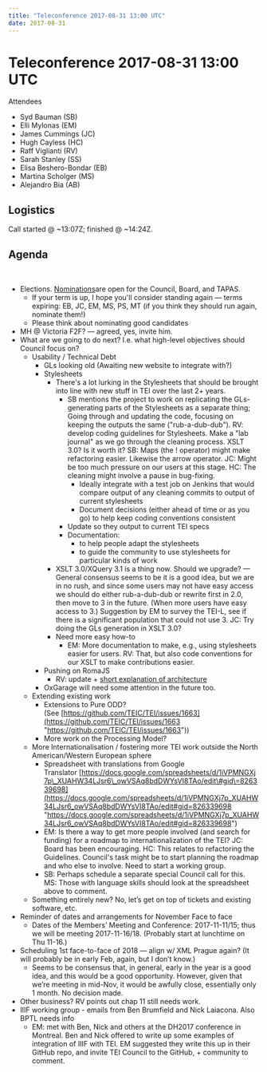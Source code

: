 ```yaml
---
title: "Teleconference 2017-08-31 13:00 UTC"
date: 2017-08-31
---
```

# Teleconference 2017-08-31 13:00 UTC




Attendees


* Syd Bauman (SB)
* Elli Mylonas (EM)
* James Cummings (JC)
* Hugh Cayless (HC)
* Raff Viglianti (RV)
* Sarah Stanley (SS)
* Elisa Beshero\-Bondar (EB)
* Martina Scholger (MS)
* Alejandro Bia (AB)



Logistics
---------


Call started @ \~13:07Z; finished @ \~14:24Z.


Agenda
------


  
 
 * Elections. [Nominations](https://wiki.tei-c.org/index.php/TEI-C_and_TAPAS_Call_for_Nominations_2017 "Nominations")are open for the Council, Board, and TAPAS.
	+ If your term is up, I hope you'll consider standing again — terms expiring: EB, JC,
	 EM, MS, PS, MT (if you think they should run again, nominate them!)
	+ Please think about nominating good candidates
* MH @ Victoria F2F? — agreed, yes, invite him.
* What are we going to do next? I.e. what high\-level objectives should Council focus
 on?
	+ Usability / Technical Debt
		- GLs looking old (Awaiting new website to integrate with?)
		- Stylesheets
			* There's a lot lurking in the Stylesheets that should be brought into line with new
			 stuff in TEI over the last 2\+ years.
				+ SB mentions the project to work on replicating the GLs\-generating parts of the Stylesheets
				 as a separate thing; Going through and updating the code, focusing on keeping the
				 outputs the same ("rub\-a\-dub\-dub"). RV: develop coding guidelines for Stylesheets.
				 Make a "lab journal" as we go through the cleaning process. XSLT 3\.0? Is it worth
				 it? SB: Maps (the ! operator) might make refactoring easier. Likewise the arrow operator.
				 JC: Might be too much pressure on our users at this stage. HC: The cleaning might
				 involve a pause in bug\-fixing.
					- Ideally integrate with a test job on Jenkins that would compare output of any cleaning
					 commits to output of current stylesheets
					- Document decisions (either ahead of time or as you go) to help keep coding conventions
					 consistent
				+ Update so they output to current TEI specs
				+ Documentation:
					- to help people adapt the stylesheets
					- to guide the community to use stylesheets for particular kinds of work
			* XSLT 3\.0/XQuery 3\.1 is a thing now. Should we upgrade? — General consensus seems to
			 be it is a good idea, but we are in no rush, and since some users may not have easy
			 access we should do either rub\-a\-dub\-dub or rewrite first in 2\.0, then move to 3 in
			 the future. (When more users have easy access to 3\.) Suggestion by EM to survey the
			 TEI\-L, see if there is a significant population that could not use 3\. JC: Try doing
			 the GLs generation in XSLT 3\.0?
			* Need more easy how\-to
				+ EM: More documentation to make, e.g., using stylesheets easier for users. RV: That,
				 but also code conventions for our XSLT to make contributions easier.
		- Pushing on RomaJS
			* RV: update \+ [short explanation of architecture](https://docs.google.com/presentation/d/1wENuQ3u2HT7fq0X9j6Olj69OF8PQqhXWprT_Tq-gG9U/edit?usp=sharing "short explanation of architecture")
		- OxGarage will need some attention in the future too.
	+ Extending existing work
		- Extensions to Pure ODD? (See [https://github.com/TEIC/TEI/issues/1663](https://github.com/TEIC/TEI/issues/1663 "https://github.com/TEIC/TEI/issues/1663"))
		- More work on the Processing Model?
	+ More Internationalisation / fostering more TEI work outside the North American/Western
	 European sphere
		- Spreadsheet with translations from Google Translator [https://docs.google.com/spreadsheets/d/1iVPMNGXj7p\_XUAHW34LJsr6\_owVSAq8bdDWYsVI8TAo/edit\#gid\=826339698](https://docs.google.com/spreadsheets/d/1iVPMNGXj7p_XUAHW34LJsr6_owVSAq8bdDWYsVI8TAo/edit#gid=826339698 "https://docs.google.com/spreadsheets/d/1iVPMNGXj7p_XUAHW34LJsr6_owVSAq8bdDWYsVI8TAo/edit#gid=826339698")
		- EM: Is there a way to get more people involved (and search for funding) for a roadmap
		 to internationalization of the TEI? JC: Board has been encouraging. HC: This relates
		 to refactoring the Guidelines. Council's task might be to start planning the roadmap
		 and who else to involve. Need to start a working group.
		- SB: Perhaps schedule a separate special Council call for this. MS: Those with language
		 skills should look at the spreadsheet above to comment.
	+ Something entirely new? No, let’s get on top of tickets and existing software, etc.
* Reminder of dates and arrangements for November Face to face
	+ Dates of the Members’ Meeting and Conference: 2017\-11\-11/15; thus we will be meeting
	 2017\-11\-16/18\. (Probably start at lunchtime on Thu 11\-16\.)
* Scheduling 1st face\-to\-face of 2018 — align w/ XML Prague again? (It will probably
 be in early Feb, again, but I don’t know.)
	+ Seems to be consensus that, in general, early in the year is a good idea, and this
	 would be a good opportunity. However, given that we’re meeting in mid\-Nov, it would
	 be awfully close, essentially only 1 month. No decision made.
* Other business? RV points out chap 11 still needs work.
* IIIF working group \- emails from Ben Brumfield and Nick Laiacona. Also BPTL needs
 info
	+ EM: met with Ben, Nick and others at the DH2017 conference in Montreal. Ben and Nick
	 offered to write up some examples of integration of IIIF with TEI. EM suggested they
	 write this up in their GitHub repo, and invite TEI Council to the GitHub, \+ community
	 to comment.







